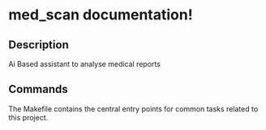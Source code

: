 # med_scan documentation!

## Description

Ai Based assistant to analyse medical reports

## Commands

The Makefile contains the central entry points for common tasks related to this project.

